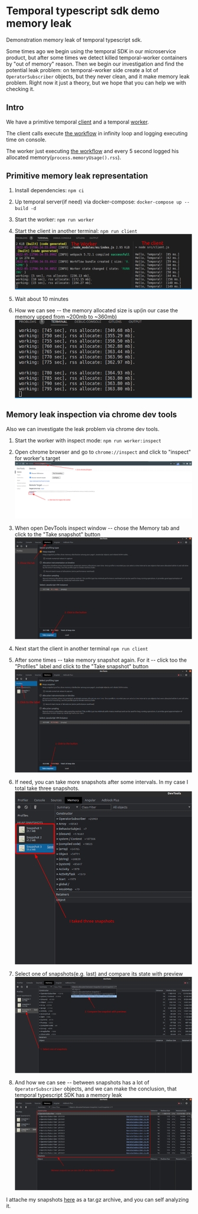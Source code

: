 # Temporal typescript sdk demo memory leak
Demonstration memory leak of temporal typescript sdk.

Some times ago we begin using the temporal SDK in our microservice product, but after some times we detect killed temporal-worker containers by "out of memory" reason. Then we begin our investigation and find the potential leak problem: on temporal-worker side create a lot of `OperatorSubscriber` objects, but they never clean, and it make memory leak problem. Right now it just a theory, but we hope that you can help we with checking it. 

## Intro

We have a primitive temporal [client](./src/client.js) and a temporal [worker](./src/worker.js). 

The client calls execute [the workflow](./src/workflows.js) in infinity loop and logging executing time on console. 

The worker just executing [the workflow](./src/workflows.js) and every 5 second logged his allocated memory(`process.memoryUsage().rss`).

## Primitive memory leak representation

1. Install dependencies: `npm ci`

2. Up temporal server(if need) via docker-compose: `docker-compose up --build -d`

3. Start the worker: `npm run worker`

4. Start the client in another terminal: `npm run client`
   ![worker-and-client-terminal.png](img/01-worker-and-client-terminal.png)

5. Wait about 10 minutes

6. How we can see -- the memory allocated size is up(in our case the memory upped from ~200mb to ~360mb)
   ![up-worker-memory-usage.png](img/02-up-worker-memory-usage.png)

## Memory leak inspection via chrome dev tools

Also we can investigate the leak problem via chrome dev tools. 

1. Start the worker with inspect mode: `npm run worker:inspect`

2. Open chrome browser and go to `chrome://inspect` and click to "inspect" for worker's target
   ![chrome-inspect-preparation.png](img/03-chrome-inspect-preparation.png)

3. When open DevTools inspect window -- chose the Memory tab and click to the "Take snapshot" button
![take-first-snapshot](img/04-take-first-snapshot.png)

4. Next start the client in another terminal `npm run client`
   
5. After some times -- take memory snapshot again. For it -- click too the "Profiles" label and click to the "Take snapshot" button
![take-snapshot-again.png](img/05-take-snapshot-again.png)

6. If need, you can take more snapshots after some intervals. In my case I total take three snapshots. 
![taked-three-snapshots.png](img/06-taked-three-snapshots.png)

7. Select one of snapshots(e.g. last) and compare its state with preview
![compare-snapshots.png](img/07-compare-snapshots.png)

8. And how we can see -- between snapshots has a lot of `OperatorSubscriber` objects, and we can make the conclusion, that temporal typescript SDK has a memory leak
![](img/08-memory-leak-detection.png)

I attache my snapshots [here](data/snapshots.tar.gz) as a tar.gz archive, and you can self analyzing it.

